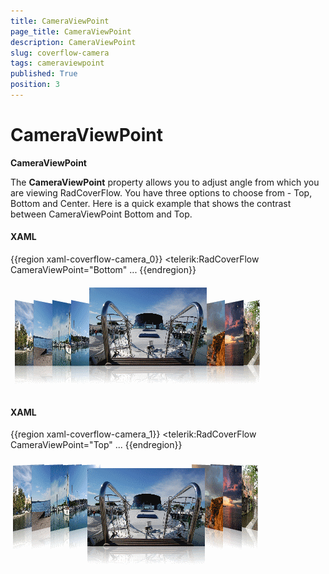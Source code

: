 ```yaml
---
title: CameraViewPoint
page_title: CameraViewPoint
description: CameraViewPoint
slug: coverflow-camera
tags: cameraviewpoint
published: True
position: 3
---
```


# CameraViewPoint

__CameraViewPoint__

The __CameraViewPoint__ property allows you to adjust angle from which you are viewing RadCoverFlow. You have three options to choose from - Top, Bottom and Center. Here is a quick example that shows the contrast between CameraViewPoint Bottom and Top.

#### __XAML__

{{region xaml-coverflow-camera_0}}
	<telerik:RadCoverFlow CameraViewPoint="Bottom" ...
{{endregion}}

![](images/RadCoverFlow_Features2.gif)

#### __XAML__

{{region xaml-coverflow-camera_1}}
	<telerik:RadCoverFlow CameraViewPoint="Top" ...
{{endregion}}

![](images/RadCoverFlow_Features3.gif)
